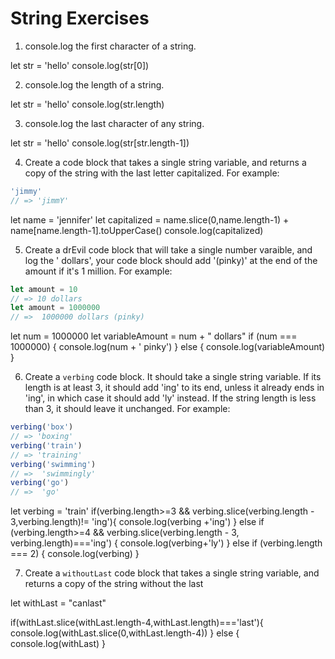 # String Exercises

1. console.log the first character of a string.

let str = 'hello'
console.log(str[0])

2. console.log the length of a string.

let str = 'hello'
console.log(str.length)

3. console.log the last character of any string.

let str = 'hello'
console.log(str[str.length-1])

4. Create a code block that takes a single string variable, and returns a copy of the string with the last letter capitalized. For example:

```js
'jimmy'
// => 'jimmY'
```
let name = 'jennifer'
let capitalized = name.slice(0,name.length-1) + name[name.length-1].toUpperCase()
console.log(capitalized)


5. Create a drEvil code block that will take a single number varaible, and log the '<variablbeAmount> dollars',
your code block should add '(pinky)' at the end of the amount if it's 1 million. For example:

```js
let amount = 10
// => 10 dollars
let amount = 1000000
// =>  1000000 dollars (pinky)
```

let num = 1000000
let variableAmount = num + " dollars"
if (num === 1000000) {
   console.log(num + ' pinky')
} else {
console.log(variableAmount)
}

6. Create a `verbing` code block. It should take a single string variable. If its length is at least 3, it should add 'ing' to its end, unless it already ends in 'ing', in which case it should add 'ly' instead. If the string length is less than 3, it should leave it unchanged.
For example:

```js
verbing('box')
// => 'boxing'
verbing('train')
// => 'training'
verbing('swimming')
// =>  'swimmingly'
verbing('go')
// =>  'go'
```

let verbing = 'train'
if(verbing.length>=3 && verbing.slice(verbing.length - 3,verbing.length)!= 'ing'){
  console.log(verbing +'ing')
} else if (verbing.length>=4 && verbing.slice(verbing.length - 3, verbing.length)==='ing') {
  console.log(verbing+'ly')
} else if  (verbing.length === 2) {
  console.log(verbing)
}


7. Create a `withoutLast` code block that takes a single string variable, and returns a copy of the string without the  last


let withLast = "canlast"

if(withLast.slice(withLast.length-4,withLast.length)==='last'){
  console.log(withLast.slice(0,withLast.length-4))
} else {
  console.log(withLast)
}
